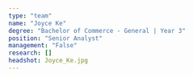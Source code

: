 ```yaml
---
type: "team"
name: "Joyce Ke"
degree: "Bachelor of Commerce - General | Year 3"
position: "Senior Analyst"
management: "False"
research: []
headshot: Joyce_Ke.jpg
---
```





